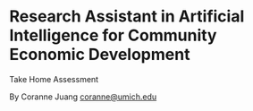 Research Assistant in Artificial Intelligence for Community Economic Development
===========================
Take Home Assessment

By Coranne Juang <coranne@umich.edu>

